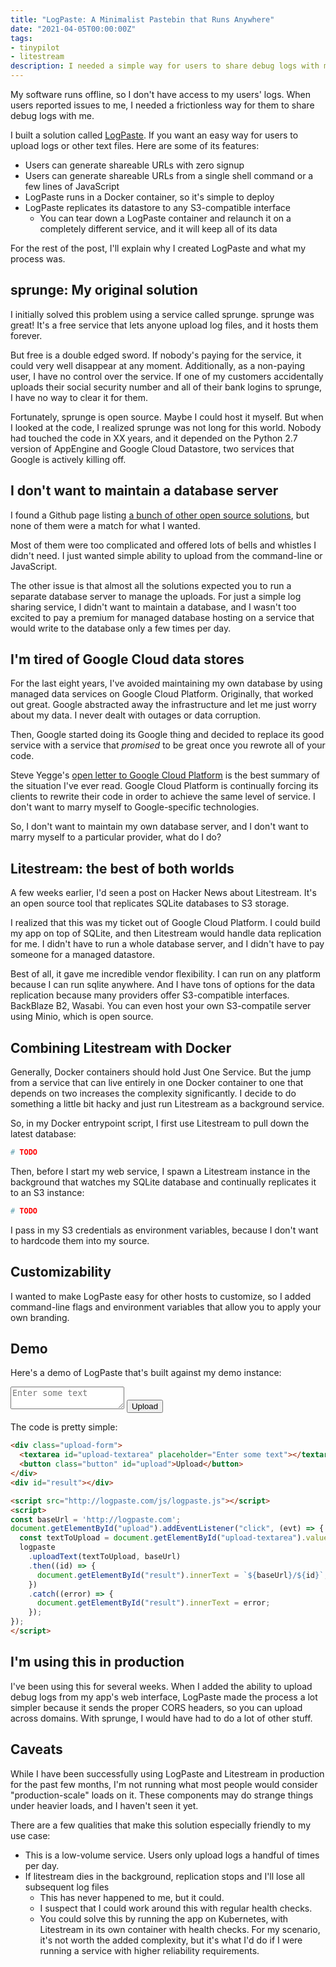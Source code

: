 ```yaml
---
title: "LogPaste: A Minimalist Pastebin that Runs Anywhere"
date: "2021-04-05T00:00:00Z"
tags:
- tinypilot
- litestream
description: I needed a simple way for users to share debug logs with me, so I built my own solution with Go and Litestream.
---
```

My software runs offline, so I don't have access to my users' logs. When users reported issues to me, I needed a frictionless way for them to share debug logs with me.

I built a solution called [LogPaste](http://logpaste.com/). If you want an easy way for users to upload logs or other text files. Here are some of its features:

* Users can generate shareable URLs with zero signup
* Users can generate shareable URLs from a single shell command or a few lines of JavaScript
* LogPaste runs in a Docker container, so it's simple to deploy
* LogPaste replicates its datastore to any S3-compatible interface
  * You can tear down a LogPaste container and relaunch it on a completely different service, and it will keep all of its data

For the rest of the post, I'll explain why I created LogPaste and what my process was.

## sprunge: My original solution

I initially solved this problem using a service called sprunge. sprunge was great! It's a free service that lets anyone upload log files, and it hosts them forever.

But free is a double edged sword. If nobody's paying for the service, it could very well disappear at any moment. Additionally, as a non-paying user, I have no control over the service. If one of my customers accidentally uploads their social security number and all of their bank logins to sprunge, I have no way to clear it for them.

Fortunately, sprunge is open source. Maybe I could host it myself. But when I looked at the code, I realized sprunge was not long for this world. Nobody had touched the code in XX years, and it depended on the Python 2.7 version of AppEngine and Google Cloud Datastore, two services that Google is actively killing off.

## I don't want to maintain a database server

I found a Github page listing [a bunch of other open source solutions](https://github.com/awesome-selfhosted/awesome-selfhosted#pastebins), but none of them were a match for what I wanted.

Most of them were too complicated and offered lots of bells and whistles I didn't need. I just wanted simple ability to upload from the command-line or JavaScript.

The other issue is that almost all the solutions expected you to run a separate database server to manage the uploads. For just a simple log sharing service, I didn't want to maintain a database, and I wasn't too excited to pay a premium for managed database hosting on a service that would write to the database only a few times per day.

## I'm tired of Google Cloud data stores

For the last eight years, I've avoided maintaining my own database by using managed data services on Google Cloud Platform. Originally, that worked out great. Google abstracted away the infrastructure and let me just worry about my data. I never dealt with outages or data corruption.

Then, Google started doing its Google thing and decided to replace its good service with a service that *promised* to be great once you rewrote all of your code.

Steve Yegge's [open letter to Google Cloud Platform](https://medium.com/@steve.yegge/dear-google-cloud-your-deprecation-policy-is-killing-you-ee7525dc05dc) is the best summary of the situation I've ever read. Google Cloud Platform is continually forcing its clients to rewrite their code in order to achieve the same level of service. I don't want to marry myself to Google-specific technologies.

So, I don't want to maintain my own database server, and I don't want to marry myself to a particular provider, what do I do?

## Litestream: the best of both worlds

A few weeks earlier, I'd seen a post on Hacker News about Litestream. It's an open source tool that replicates SQLite databases to S3 storage.

I realized that this was my ticket out of Google Cloud Platform. I could build my app on top of SQLite, and then Litestream would handle data replication for me. I didn't have to run a whole database server, and I didn't have to pay someone for a managed datastore.

Best of all, it gave me incredible vendor flexibility. I can run on any platform because I can run sqlite anywhere. And I have tons of options for the data replication because many providers offer S3-compatible interfaces. BackBlaze B2, Wasabi. You can even host your own S3-compatile server using Minio, which is open source.

## Combining Litestream with Docker

Generally, Docker containers should hold Just One Service. But the jump from a service that can live entirely in one Docker container to one that depends on two increases the complexity significantly. I decide to do something a little bit hacky and just run Litestream as a background service.

So, in my Docker entrypoint script, I first use Litestream to pull down the latest database:

```bash
# TODO
```

Then, before I start my web service, I spawn a Litestream instance in the background that watches my SQLite database and continually replicates it to an S3 instance:

```bash
# TODO
```

I pass in my S3 credentials as environment variables, because I don't want to hardcode them into my source.

## Customizability

I wanted to make LogPaste easy for other hosts to customize, so I added command-line flags and environment variables that allow you to apply your own branding.

## Demo

Here's a demo of LogPaste that's built against my demo instance:

<div class="upload-form">
  <textarea id="upload-textarea" placeholder="Enter some text"></textarea>
  <button class="button" id="upload">Upload</button>
</div>
<div id="result"></div>

<script src="http://logpaste.com/js/logpaste.js"></script>
<script>
const baseUrl = 'http://logpaste.com';
document.getElementById("upload").addEventListener("click", (evt) => {
  const textToUpload = document.getElementById("upload-textarea").value;
  logpaste
    .uploadText(textToUpload, baseUrl)
    .then((id) => {
      document.getElementById("result").innerText = `${baseUrl}/${id}`;
    })
    .catch((error) => {
      document.getElementById("result").innerText = error;
    });
});
</script>

The code is pretty simple:

```html
<div class="upload-form">
  <textarea id="upload-textarea" placeholder="Enter some text"></textarea>
  <button class="button" id="upload">Upload</button>
</div>
<div id="result"></div>

<script src="http://logpaste.com/js/logpaste.js"></script>
<script>
const baseUrl = 'http://logpaste.com';
document.getElementById("upload").addEventListener("click", (evt) => {
  const textToUpload = document.getElementById("upload-textarea").value;
  logpaste
    .uploadText(textToUpload, baseUrl)
    .then((id) => {
      document.getElementById("result").innerText = `${baseUrl}/${id}`;
    })
    .catch((error) => {
      document.getElementById("result").innerText = error;
    });
});
</script>
```

## I'm using this in production

I've been using this for several weeks. When I added the ability to upload debug logs from my app's web interface, LogPaste made the process a lot simpler because it sends the proper CORS headers, so you can upload across domains. With sprunge, I would have had to do a lot of other stuff.

## Caveats

While I have been successfully using LogPaste and Litestream in production for the past few months, I'm not running what most people would consider "production-scale" loads on it. These components may do strange things under heavier loads, and I haven't seen it yet.

There are a few qualities that make this solution especially friendly to my use case:

* This is a low-volume service. Users only upload logs a handful of times per day.
* If litestream dies in the background, replication stops and I'll lose all subsequent log files
  * This has never happened to me, but it could.
  * I suspect that I could work around this with regular health checks.
  * You could solve this by running the app on Kubernetes, with Litestream in its own container with health checks. For my scenario, it's not worth the added complexity, but it's what I'd do if I were running a service with higher reliability requirements.
